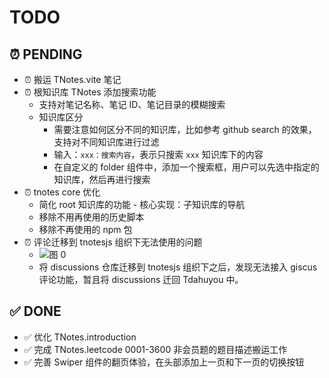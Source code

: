 # TODO

## ⏰ PENDING

- ⏰ 搬运 TNotes.vite 笔记
- ⏰ 根知识库 TNotes 添加搜索功能
  - 支持对笔记名称、笔记 ID、笔记目录的模糊搜索
  - 知识库区分
    - 需要注意如何区分不同的知识库，比如参考 github search 的效果，支持对不同知识库进行过滤
    - 输入：`xxx：搜索内容`，表示只搜索 `xxx` 知识库下的内容
    - 在自定义的 folder 组件中，添加一个搜索框，用户可以先选中指定的知识库，然后再进行搜索
- ⏰ tnotes core 优化
  - 简化 root 知识库的功能 - 核心实现：子知识库的导航
  - 移除不用再使用的历史脚本
  - 移除不再使用的 npm 包
- ⏰ 评论迁移到 tnotesjs 组织下无法使用的问题
  - ![图 0](https://cdn.jsdelivr.net/gh/tnotesjs/imgs@main/2025-09-06-21-48-54.png)
  - 将 discussions 仓库迁移到 tnotesjs 组织下之后，发现无法接入 giscus 评论功能，暂且将 discussions 迁回 Tdahuyou 中。

## ✅ DONE

- ✅ 优化 TNotes.introduction
- ✅ 完成 TNotes.leetcode 0001-3600 非会员题的题目描述搬运工作
- ✅ 完善 Swiper 组件的翻页体验，在头部添加上一页和下一页的切换按钮
